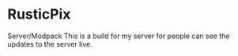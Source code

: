 # RusticPix
Server/Modpack
This is a build for my server for people can see the updates to the server live. 
